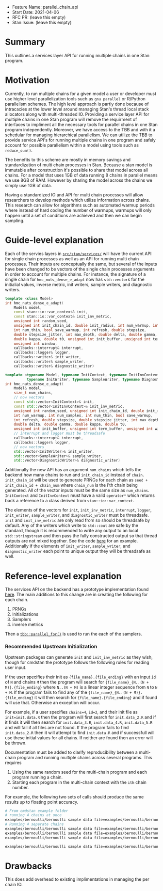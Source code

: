- Feature Name: parallel_chain_api
- Start Date: 2021-04-06
- RFC PR: (leave this empty)
- Stan Issue: (leave this empty)

# Summary
[summary]: #summary

This outlines a services layer API for running multiple chains in one Stan program.

# Motivation
[motivation]: #motivation

Currently, to run multiple chains for a given model a user or developer must use higher level parallelization tools such as `gnu parallel` or R/Python parallelism schemes. The high level approach is partly done because of intracacies at the lower level around managing Stan's thread local stack allocators along with multi-threaded IO. Providing a service layer API for multiple chains in one Stan program will remove the requirment of interfaces to impliment all the necessary tools for parallel chains in one Stan program independently. Moreover, we have access to the TBB and with it a schedular for managing hierarchical parallelism. We can utilize the TBB to provide service API's for running multiple chains in one program and safely account for possible parallelism within a model using tools such as `reduce_sum()`.

The benefits to this scheme are mostly in memory savings and standardization of multi chain processes in Stan. Because a stan model is immutable after construction it's possible to share that model across all chains. For a model that uses 1GB of data running 8 chains in parallel means we use 8GB of RAM. However by sharing the model across the chains we simply use 1GB of data.

Having a standardized IO and API for multi chain processes will allow researchers to develop methods which utilize information across chains. This research can allow for algorithms such as automated warmup periods where instead of hard coding the number of warmups, warmups will only happen until a set of conditions are achieved and then we can begin sampling.

# Guide-level explanation
[guide-level-explanation]: #guide-level-explanation

Each of the servies layers in [`src/stan/services/`](https://github.com/stan-dev/stan/blob/147fba5fb93aa007ec42744a36d97cc84c291945/src/stan/services/sample/hmc_nuts_dense_e_adapt.hpp) will have the current API for single chain processes as well as an API for running multi chain processes. Their inputs are conceptually the same, but several of the inputs have been changed to be vectors of the single chain processes arguments in order to account for multiple chains. For instance, the signature of a single chain for `hmc_nuts_dense_e_adapt` now has `std::vector`s for the initialial values, inverse metric, init writers, sample writers, and diagnostic writers.

```cpp
template <class Model>
int hmc_nuts_dense_e_adapt(
    Model& model,
    const stan::io::var_context& init,
    const stan::io::var_context& init_inv_metric,
    unsigned int random_seed,
    unsigned int init_chain_id, double init_radius, int num_warmup, int num_samples,
    int num_thin, bool save_warmup, int refresh, double stepsize,
    double stepsize_jitter, int max_depth, double delta, double gamma,
    double kappa, double t0, unsigned int init_buffer, unsigned int term_buffer,
    unsigned int window,
    callbacks::interrupt& interrupt,
    callbacks::logger& logger,
    callbacks::writer& init_writer,
    callbacks::writer& sample_writer,
    callbacks::writer& diagnostic_writer)
```

```cpp
template <typename Model, typename InitContext, typename InitInvContext,
          typename InitWriter, typename SampleWriter, typename DiagnosticWriter>
int hmc_nuts_dense_e_adapt(
    Model& model,
    size_t num_chains,
    // now vectors
    const std::vector<InitContext>& init,
    const std::vector<InitInvContext>& init_inv_metric,
    unsigned int random_seed, unsigned int init_chain_id, double init_radius,
    int num_warmup, int num_samples, int num_thin, bool save_warmup,
    int refresh, double stepsize, double stepsize_jitter, int max_depth,
    double delta, double gamma, double kappa, double t0,
    unsigned int init_buffer, unsigned int term_buffer, unsigned int window,
    // interrupt and logger must be threadsafe
    callbacks::interrupt& interrupt,
    callbacks::logger& logger,
    // now vectors
    std::vector<InitWriter>& init_writer,
    std::vector<SampleWriter>& sample_writer,
    std::vector<DiagnosticWriter>& diagnostic_writer)
```

Additionally the new API has an argument `num_chains` which tells the backend how many chains to run and `init_chain_id` instead of `chain`. `init_chain_id` will be used to generate PRNGs for each chain as `seed + init_chain_id + chain_num` where `chain_num` is the i'th chain being generated. All of the vector inputs must be the same size as `num_chains`. `InitContext` and `InitInvContext` must have a valid `operator*` which returns back a reference to a class derived from `stan::io::var_context`.

The elements of the vectors for `init`, `init_inv_metric`, `interrupt`, `logger`, `init_writer`, `sample_writer`, and `diagnostic_writer` must be threadsafe. `init` and `init_inv_metric` are only read from so should be threadsafe by default. Any of the writers which write to `std::cout` are safe by the standard, though it is recommended to write any output to an local `std::stringstream` and then pass the fully constructed output so that thread outputs are not mixed together. See the code [here](https://github.com/stan-dev/stan/pull/3033/files#diff-ab5eb0683288927defb395f1af49548c189f6e7ab4b06e217dec046b0c1be541R80) for an example. Additionally if the elements of `init_writer`, `sample_writer`, and `diagnostic_writer` each point to unique output they will be threadsafe as well.

# Reference-level explanation
[reference-level-explanation]: #reference-level-explanation

The services API on the backend has a prototype implementation found [here](https://github.com/stan-dev/stan/blob/147fba5fb93aa007ec42744a36d97cc84c291945/src/stan/services/sample/hmc_nuts_dense_e_adapt.hpp#L206). The main additions to this change are in creating the following for each chain.

1. PRNGs
2. Initializations
3. Samplers
4. inverse metrics

Then a [`tbb::parallel_for()`](https://github.com/stan-dev/stan/blob/147fba5fb93aa007ec42744a36d97cc84c291945/src/stan/services/sample/hmc_nuts_dense_e_adapt.hpp#L261) is used to run the each of the samplers.

### Recommended Upstream Initialization

Upstream packages can generate `init` and `init_inv_metric` as they wish, though for cmdstan the prototype follows the following rules for reading user input.

If the user specifies their init as `{file_name}.{file_ending}` with an input `id` of `N` and chains `M` then the program will search for `{file_name}_{N..(N + M)}.{file_ending}` where `N..(N + M)` is a linear integer sequence from `N` to `N + M`. If the program fails to find any of the `{file_name}_{N..(N + M)}.{file_ending}` it will then search for `{file_name}.{file_ending}` and if found will use that. Otherwise an exception will occur.

For example, if a user specifies `chains=4`, `id=2`, and their init file as `init=init.data.R` then the program
will first search for `init.data_2.R` and if it finds it will then search for `init.data_3.R`,
`init.data_4.R`, `init.data_5.R` and will fail if all files are not found. If the program fails to find `init.data_2.R` then it will attempt
to find `init.data.R` and if successfull will use these initial values for all chains. If neither
are found then an error will be thrown.

Documentation must be added to clarify reproducibility between a multi-chain program and running multiple chains across several programs. This requires

1. Using the same random seed for the multi-chain program and each program running a chain.
2. Starting each program in the multi-chain context with the `ith` chain number.

For example, the following two sets of calls should produce the same results up to floating point accuracy.

```bash
# From cmdstan example folder
# running 4 chains at once
examples/bernoulli/bernoulli sample data file=examples/bernoulli/bernoulli.data.R chains=4 id=1 random seed=123 output file=output.csv
# Running 4 seperate chains
examples/bernoulli/bernoulli sample data file=examples/bernoulli/bernoulli.data.R chains=1 id=1 random seed=123 output file=output1.csv
examples/bernoulli/bernoulli sample data file=examples/bernoulli/bernoulli.data.R chains=1 id=2 random seed=123 output file=output2.csv
examples/bernoulli/bernoulli sample data file=examples/bernoulli/bernoulli.data.R chains=1 id=3 random seed=123 output file=output3.csv

examples/bernoulli/bernoulli sample data file=examples/bernoulli/bernoulli.data.R chains=1 id=4 random seed=123 output file=output4.csv
```



# Drawbacks
[drawbacks]: #drawbacks

This does add overhead to existing implimentations in managing the per chain IO.
